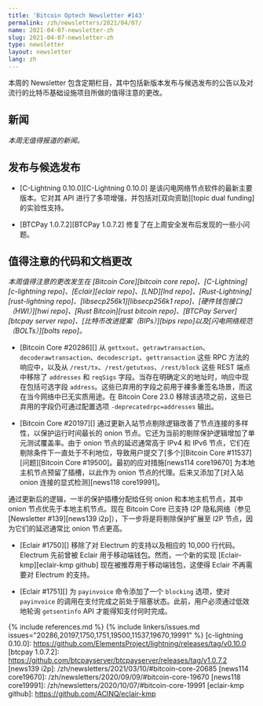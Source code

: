 ```yaml
---
title: 'Bitcoin Optech Newsletter #143'
permalink: /zh/newsletters/2021/04/07/
name: 2021-04-07-newsletter-zh
slug: 2021-04-07-newsletter-zh
type: newsletter
layout: newsletter
lang: zh
---
```

本周的 Newsletter 包含定期栏目，其中包括新版本发布与候选发布的公告以及对流行的比特币基础设施项目所做的值得注意的更改。

## 新闻

*本周无值得报道的新闻。*

## 发布与候选发布

- [C-Lightning 0.10.0][C-Lightning 0.10.0] 是该闪电网络节点软件的最新主要版本。它对其 API 进行了多项增强，并包括对[双向资助][topic dual funding] 的实验性支持。

- [BTCPay 1.0.7.2][BTCPay 1.0.7.2] 修复了在上周安全发布后发现的一些小问题。

## 值得注意的代码和文档更改

*本周值得注意的更改发生在 [Bitcoin Core][bitcoin core repo]、[C-Lightning][c-lightning repo]、[Eclair][eclair repo]、[LND][lnd repo]、[Rust-Lightning][rust-lightning repo]、[libsecp256k1][libsecp256k1 repo]、[硬件钱包接口（HWI）][hwi repo]、[Rust Bitcoin][rust bitcoin repo]、[BTCPay Server][btcpay server repo]、[比特币改进提案（BIPs）][bips repo]以及[闪电网络规范（BOLTs）][bolts repo]。*

- [Bitcoin Core #20286][] 从 `gettxout`、`getrawtransaction`、`decoderawtransaction`、`decodescript`、`gettransaction` 这些 RPC 方法的响应中，以及从 `/rest/tx`、`/rest/getutxos`、`/rest/block` 这些 REST 端点中移除了 `addresses` 和 `reqSigs` 字段。当存在明确定义的地址时，响应中现在包括可选字段 `address`。这些已弃用的字段之前用于裸多重签名场景，而这在当今网络中已无实质用途。在 Bitcoin Core 23.0 移除该选项之前，这些已弃用的字段仍可通过配置选项 `-deprecatedrpc=addresses` 输出。

- [Bitcoin Core #20197][] 通过更新入站节点剔除逻辑改善了节点连接的多样性，以保护运行时间最长的 onion 节点。它还为当前的剔除保护逻辑增加了单元测试覆盖率。由于 onion 节点的延迟通常高于 IPv4 和 IPv6 节点，它们在剔除条件下一直处于不利地位，导致用户提交了[多个][Bitcoin Core #11537][问题][Bitcoin Core #19500]。最初的应对措施[news114 core19670] 为本地主机节点预留了插槽，以此作为 onion 节点的代理。后来又添加了[对入站 onion 连接的显式检测][news118 core19991]。

通过更新后的逻辑，一半的保护插槽分配给任何 onion 和本地主机节点，其中 onion 节点优先于本地主机节点。现在 Bitcoin Core 已支持 I2P 隐私网络（参见 [Newsletter #139][news139 i2p]），下一步将是将剔除保护扩展至 I2P 节点，因为它们的延迟通常比 onion 节点更高。

- [Eclair #1750][] 移除了对 Electrum 的支持以及相应的 10,000 行代码。Electrum 先前曾被 Eclair 用于移动端钱包。然而，一个新的实现 [Eclair-kmp][eclair-kmp github] 现在被推荐用于移动端钱包，这使得 Eclair 不再需要对 Electrum 的支持。

- [Eclair #1751][] 为 `payinvoice` 命令添加了一个 `blocking` 选项，使对 `payinvoice` 的调用在支付完成之前处于阻塞状态。此前，用户必须通过低效地轮询 `getsentinfo` API 才能得知支付何时完成。


{% include references.md %}
{% include linkers/issues.md issues="20286,20197,1750,1751,19500,11537,19670,19991" %}
[c-lightning 0.10.0]: https://github.com/ElementsProject/lightning/releases/tag/v0.10.0
[btcpay 1.0.7.2]: https://github.com/btcpayserver/btcpayserver/releases/tag/v1.0.7.2
[news139 i2p]: /zh/newsletters/2021/03/10/#bitcoin-core-20685
[news114 core19670]: /zh/newsletters/2020/09/09/#bitcoin-core-19670
[news118 core19991]: /zh/newsletters/2020/10/07/#bitcoin-core-19991
[eclair-kmp github]: https://github.com/ACINQ/eclair-kmp
